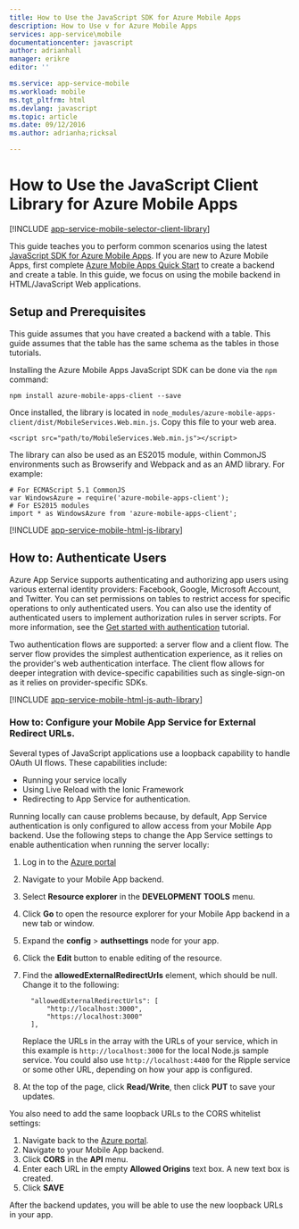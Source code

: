 ```yaml
---
title: How to Use the JavaScript SDK for Azure Mobile Apps
description: How to Use v for Azure Mobile Apps
services: app-service\mobile
documentationcenter: javascript
author: adrianhall
manager: erikre
editor: ''

ms.service: app-service-mobile
ms.workload: mobile
ms.tgt_pltfrm: html
ms.devlang: javascript
ms.topic: article
ms.date: 09/12/2016
ms.author: adrianha;ricksal

---
```

# How to Use the JavaScript Client Library for Azure Mobile Apps
[!INCLUDE [app-service-mobile-selector-client-library](../../includes/app-service-mobile-selector-client-library.md)]

This guide teaches you to perform common scenarios using the latest [JavaScript SDK for Azure Mobile Apps]. If you are new to Azure Mobile
Apps, first complete [Azure Mobile Apps Quick Start] to create a backend and create a table. In this guide, we focus on using the mobile
backend in HTML/JavaScript Web applications.

## <a name="Setup"></a>Setup and Prerequisites
This guide assumes that you have created a backend with a table. This guide assumes that the table has the same schema as the tables in those
tutorials.

Installing the Azure Mobile Apps JavaScript SDK can be done via the `npm` command:

```
npm install azure-mobile-apps-client --save
```

Once installed, the library is located in `node_modules/azure-mobile-apps-client/dist/MobileServices.Web.min.js`.  Copy this file to your web area.

```
<script src="path/to/MobileServices.Web.min.js"></script>
```

The library can also be used as an ES2015 module, within CommonJS environments such as Browserify and
Webpack and as an AMD library.  For example:

```
# For ECMAScript 5.1 CommonJS
var WindowsAzure = require('azure-mobile-apps-client');
# For ES2015 modules
import * as WindowsAzure from 'azure-mobile-apps-client';
```

[!INCLUDE [app-service-mobile-html-js-library](../../includes/app-service-mobile-html-js-library.md)]

## <a name="auth"></a>How to: Authenticate Users
Azure App Service supports authenticating and authorizing app users using various external identity
providers: Facebook, Google, Microsoft Account, and Twitter. You can set permissions on tables to restrict
access for specific operations to only authenticated users. You can also use the identity of authenticated
users to implement authorization rules in server scripts. For more information, see the [Get started with authentication] tutorial.

Two authentication flows are supported: a server flow and a client flow.  The server flow provides the simplest
authentication experience, as it relies on the provider's web authentication interface. The client flow allows for
deeper integration with device-specific capabilities such as single-sign-on as it relies on provider-specific SDKs.

[!INCLUDE [app-service-mobile-html-js-auth-library](../../includes/app-service-mobile-html-js-auth-library.md)]

### <a name="configure-external-redirect-urls"></a>How to: Configure your Mobile App Service for External Redirect URLs.
Several types of JavaScript applications use a loopback capability to handle OAuth UI flows.  These capabilities include:

* Running your service locally
* Using Live Reload with the Ionic Framework
* Redirecting to App Service for authentication. 

Running locally can cause problems because, by default, App Service authentication is only configured to allow access from 
your Mobile App backend. Use the following steps to change the App Service settings to enable authentication when running 
the server locally:

1. Log in to the [Azure portal]
2. Navigate to your Mobile App backend.
3. Select **Resource explorer** in the **DEVELOPMENT TOOLS** menu.
4. Click **Go** to open the resource explorer for your Mobile App backend in a new tab or window.
5. Expand the **config** > **authsettings** node for your app.
6. Click the **Edit** button to enable editing of the resource.
7. Find the **allowedExternalRedirectUrls** element, which should be null. Change it to the following:
   
         "allowedExternalRedirectUrls": [
             "http://localhost:3000",
             "https://localhost:3000"
         ],
   
    Replace the URLs in the array with the URLs of your service, which in this example is `http://localhost:3000` for the local Node.js sample service. You could also use `http://localhost:4400` for the Ripple service or some other URL, depending on how your app is configured.
8. At the top of the page, click **Read/Write**, then click **PUT** to save your updates.

You also need to add the same loopback URLs to the CORS whitelist settings:

1. Navigate back to the [Azure portal].
2. Navigate to your Mobile App backend.
3. Click **CORS** in the **API** menu.
4. Enter each URL in the empty **Allowed Origins** text box.  A new text box is created.
5. Click **SAVE**

After the backend updates, you will be able to use the new loopback URLs in your app.

<!-- URLs. -->
[Azure Mobile Apps Quick Start]: app-service-mobile-cordova-get-started.md
[Get started with authentication]: app-service-mobile-cordova-get-started-users.md
[Add authentication to your app]: app-service-mobile-cordova-get-started-users.md

[Azure portal]: https://portal.azure.com/
[JavaScript SDK for Azure Mobile Apps]: https://www.npmjs.com/package/azure-mobile-apps-client
[Query object documentation]: https://msdn.microsoft.com/en-us/library/azure/jj613353.aspx

